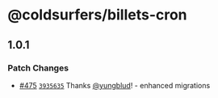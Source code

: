 # @coldsurfers/billets-cron

## 1.0.1

### Patch Changes

- [#475](https://github.com/coldsurfers/surfers-root/pull/475) [`3935635`](https://github.com/coldsurfers/surfers-root/commit/393563531ebfbaed744ed5d4fadcf5d2b0e41d08) Thanks [@yungblud](https://github.com/yungblud)! - enhanced migrations

